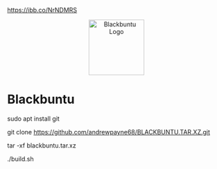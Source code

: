 https://ibb.co/NrNDMRS

<p align="center"><img src="https://ibb.co/NrNDMRS" alt="Blackbuntu Logo" height="128"></p>

# Blackbuntu

sudo apt install git

git clone https://github.com/andrewpayne68/BLACKBUNTU.TAR.XZ.git

tar -xf blackbuntu.tar.xz

./build.sh
